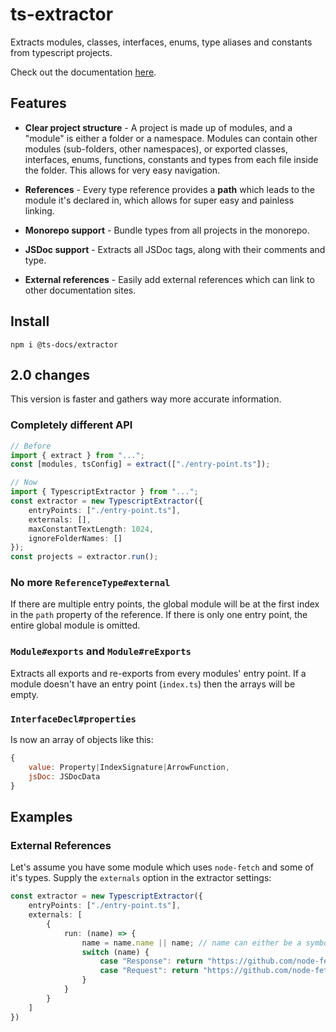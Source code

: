 # ts-extractor

Extracts modules, classes, interfaces, enums, type aliases and constants from typescript projects. 

Check out the documentation [here](https://ts-docs.github.io/ts-docs/m.extractor/index.html).

## Features

- **Clear project structure** - A project is made up of modules, and a "module" is either a folder or a namespace. Modules can contain other modules (sub-folders, other namespaces), or exported classes, interfaces, enums, functions, constants and types from each file inside the folder. This allows for very easy navigation.

- **References** - Every type reference provides a **path** which leads to the module it's declared in, which allows for super easy and painless linking. 

- **Monorepo support** - Bundle types from all projects in the monorepo.

- **JSDoc support** - Extracts all JSDoc tags, along with their comments and type.

- **External references** - Easily add external references which can link to other documentation sites.

## Install

```npm i @ts-docs/extractor```

## 2.0 changes

This version is faster and gathers way more accurate information.

### Completely different API

```ts
// Before
import { extract } from "...";
const [modules, tsConfig] = extract(["./entry-point.ts"]);

// Now
import { TypescriptExtractor } from "...";
const extractor = new TypescriptExtractor({
    entryPoints: ["./entry-point.ts"],
    externals: [],
    maxConstantTextLength: 1024,
    ignoreFolderNames: []
});
const projects = extractor.run();
```

### No more `ReferenceType#external`

If there are multiple entry points, the global module will be at the first index in the `path` property of the reference. If there is only one entry point, the entire global module is omitted.

### `Module#exports` and `Module#reExports`

Extracts all exports and re-exports from every modules' entry point. If a module doesn't have an entry point (`index.ts`) then the arrays will be empty.

### `InterfaceDecl#properties`

Is now an array of objects like this:
```js
{
    value: Property|IndexSignature|ArrowFunction,
    jsDoc: JSDocData
}
```

## Examples

### External References

Let's assume you have some module which uses `node-fetch` and some of it's types. Supply the `externals` option in the extractor settings:

```ts
const extractor = new TypescriptExtractor({ 
    entryPoints: ["./entry-point.ts"],
    externals: [
        {
            run: (name) => {
                name = name.name || name; // name can either be a symbol or a string
                switch (name) {
                    case "Response": return "https://github.com/node-fetch/node-fetch#class-response";
                    case "Request": return "https://github.com/node-fetch/node-fetch#class-request";
                }
            }
        }
    ]
})
```